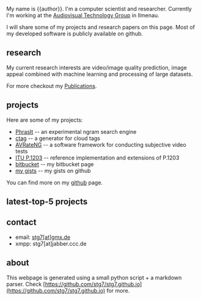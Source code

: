 
My name is {{author}}.
I'm a computer scientist and researcher.
Currently I'm working at the <a href="http://www.tu-ilmenau.de/en/audio-visual-technology/" target="_blank">Audiovisual Technology Group</a> in Ilmenau.

I will share some of my projects and research papers on this page.
Most of my developed software is publicly available on github.

## research

My current research interests are video/image quality prediction, image appeal combined with machine learning and processing of large datasets.


For more checkout my [Publications](publications.md).

## projects
Here are some of my projects:

* <a href="http://stg7.github.io/phrasit/" target="_blank">PhrasIt</a> -- an experimental ngram search engine
* <a href="http://github.com/stg7/ctag/" target="_blank">ctag</a> -- a generator for cloud tags
* <a href="https://github.com/Telecommunication-Telemedia-Assessment/avrateNG" target="_blank">AVRateNG</a> -- a software framework for conducting subjective video tests
* <a href="https://telecommunication-telemedia-assessment.github.io/p1203/" target="_blank">ITU P.1203</a> -- reference implementation and extensions of P.1203
* <a href="https://bitbucket.org/stg7/" target="_blank">bitbucket</a> -- my bitbucket page
* <a href="https://gist.github.com/stg7" target="_blank">my gists</a> -- my gists on github

You can find more on my <a href="http://github.com/stg7/" target="_blank">github</a> page.

## latest-top-5 projects

<div id="top-5-projects">
</div>

## contact
* email: <a href="mailto:stg7[at]gmx.de">stg7[at]gmx.de</a>
* xmpp: stg7[at]jabber.ccc.de


## about
This webpage is generated using a small python script + a markdown parser.
Check [https://github.com/stg7/stg7.github.io](https://github.com/stg7/stg7.github.io) for more.
